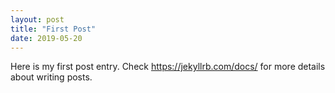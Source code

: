 ```yaml
---
layout: post
title: "First Post"
date: 2019-05-20
---
```


Here is my first post entry. Check https://jekyllrb.com/docs/ for more details about 
writing posts.
